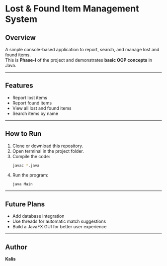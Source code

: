 # Lost & Found Item Management System

## Overview
A simple console-based application to report, search, and manage lost and found items.  
This is **Phase-I** of the project and demonstrates **basic OOP concepts** in Java.

---

## Features
- Report lost items  
- Report found items  
- View all lost and found items  
- Search items by name  

---

## How to Run
1. Clone or download this repository.  
2. Open terminal in the project folder.  
3. Compile the code:
   ```bash
   javac *.java
   ```
4. Run the program:
   ```bash
   java Main
   ```

---

## Future Plans
- Add database integration  
- Use threads for automatic match suggestions  
- Build a JavaFX GUI for better user experience  

---

## Author
**Kalis**
